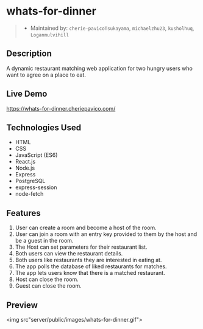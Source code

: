# whats-for-dinner
> - Maintained by: `cherie-pavicoTsukayama`, `michaelzhu23`, `kusholhuq`, `Loganmulvihill`

## Description
A dynamic restaurant matching web application for two hungry users who want to agree on a place to eat.

## Live Demo
https://whats-for-dinner.cheriepavico.com/


## Technologies Used
  - HTML
  - CSS
  - JavaScript (ES6)
  - React.js
  - Node.js
  - Express
  - PostgreSQL
  - express-session
  - node-fetch

  ## Features
 1. User can create a room and become a host of the room.
 1. User can join a room with an entry key provided to them by the host and be a guest in the room.
 1. The Host can set parameters for their restaurant list.
 1. Both users can view the restaurant details.
 1. Both users like restaurants they are interested in eating at.
 1. The app polls the database of liked restaurants for matches.
 1. The app lets users know that there is a matched restaurant.
 1. Host can close the room.
 1. Guest can close the room.

 ## Preview
 <img src"server/public/images/whats-for-dinner.gif">
